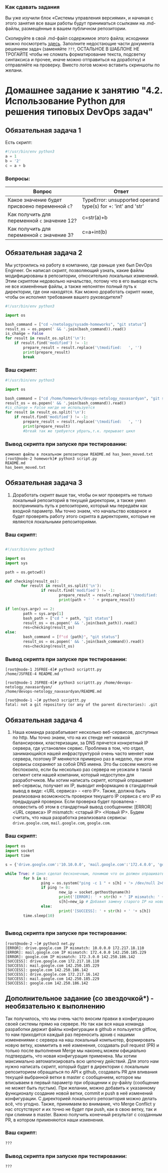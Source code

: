 ### Как сдавать задания

Вы уже изучили блок «Системы управления версиями», и начиная с этого занятия все ваши работы будут приниматься ссылками на .md-файлы, размещённые в вашем публичном репозитории.

Скопируйте в свой .md-файл содержимое этого файла; исходники можно посмотреть [здесь](https://raw.githubusercontent.com/netology-code/sysadm-homeworks/devsys10/04-script-02-py/README.md). Заполните недостающие части документа решением задач (заменяйте `???`, ОСТАЛЬНОЕ В ШАБЛОНЕ НЕ ТРОГАЙТЕ чтобы не сломать форматирование текста, подсветку синтаксиса и прочее, иначе можно отправиться на доработку) и отправляйте на проверку. Вместо логов можно вставить скриншоты по желани.

# Домашнее задание к занятию "4.2. Использование Python для решения типовых DevOps задач"

## Обязательная задача 1

Есть скрипт:
```python
#!/usr/bin/env python3
a = 1
b = '2'
c = a + b
```

### Вопросы:
| Вопрос  | Ответ |
| ------------- | ------------- |
| Какое значение будет присвоено переменной `c`?  | TypeError: unsupported operand type(s) for +: 'int' and 'str'  |
| Как получить для переменной `c` значение 12?  | c=str(a)+b  |
| Как получить для переменной `c` значение 3?  | c=a+int(b)  |

## Обязательная задача 2
Мы устроились на работу в компанию, где раньше уже был DevOps Engineer. Он написал скрипт, позволяющий узнать, какие файлы модифицированы в репозитории, относительно локальных изменений. Этим скриптом недовольно начальство, потому что в его выводе есть не все изменённые файлы, а также непонятен полный путь к директории, где они находятся. Как можно доработать скрипт ниже, чтобы он исполнял требования вашего руководителя?

```python
#!/usr/bin/env python3

import os

bash_command = ["cd ~/netology/sysadm-homeworks", "git status"]
result_os = os.popen(' && '.join(bash_command)).read()
is_change = False
for result in result_os.split('\n'):
    if result.find('modified') != -1:
        prepare_result = result.replace('\tmodified:   ', '')
        print(prepare_result)
        break
```

### Ваш скрипт:
```python
#!/usr/bin/env python3

import os

bash_command = ["cd /home/homework/devops-netology_navasardyan", "git status"]
result_os = os.popen(' && '.join(bash_command)).read()
#is_change = False нигде не используется
for result in result_os.split('\n'):
    if result.find('modified') != -1:
        prepare_result = result.replace('\tmodified:   ', '')
        print(prepare_result)
        #break так же требуется убрать,т.к. прерывает цикл

```

### Вывод скрипта при запуске при тестировании:
```
изменил файлы в локальном репозитории README.md has_been_moved.txt
[root@node-2 homework]# python3 script.py
README.md
has_been_moved.txt
```

## Обязательная задача 3
1. Доработать скрипт выше так, чтобы он мог проверять не только локальный репозиторий в текущей директории, а также умел воспринимать путь к репозиторию, который мы передаём как входной параметр. Мы точно знаем, что начальство коварное и будет проверять работу этого скрипта в директориях, которые не являются локальными репозиториями.

### Ваш скрипт:
```python

#!/usr/bin/env python3

import os
import sys

path = os.getcwd()

def checking(result_os):
       for result in result_os.split('\n'):
                if result.find('modified') != -1:
                        prepare_result = result.replace('\tmodified:   ', '')
                        print(path + ' ' + prepare_result)

if len(sys.argv) == 2:
        path = sys.argv[1]
        bash_path = ["cd " + path, "git status"]
        result_os = os.popen(' && '.join(bash_path)).read()
        res=checking(result_os)
else:
        bash_command = [f"cd {path}", "git status"]
        result_os = os.popen(' && '.join(bash_command)).read()
        res=checking(result_os)

```

### Вывод скрипта при запуске при тестировании:
```
[root@node-1 JSFREE-4]# python3 scripttt.py
/home/JSFREE-4 README.md

[root@node-1 JSFREE-4]# python3 scripttt.py /home/devops-netology_navasardyan/
/home/devops-netology_navasardyan/README.md

[root@node-1 ~]# python3 scripttt.py
fatal: not a git repository (or any of the parent directories): .git

```

## Обязательная задача 4
1. Наша команда разрабатывает несколько веб-сервисов, доступных по http. Мы точно знаем, что на их стенде нет никакой балансировки, кластеризации, за DNS прячется конкретный IP сервера, где установлен сервис. Проблема в том, что отдел, занимающийся нашей инфраструктурой очень часто меняет нам сервера, поэтому IP меняются примерно раз в неделю, при этом сервисы сохраняют за собой DNS имена. Это бы совсем никого не беспокоило, если бы несколько раз сервера не уезжали в такой сегмент сети нашей компании, который недоступен для разработчиков. Мы хотим написать скрипт, который опрашивает веб-сервисы, получает их IP, выводит информацию в стандартный вывод в виде: <URL сервиса> - <его IP>. Также, должна быть реализована возможность проверки текущего IP сервиса c его IP из предыдущей проверки. Если проверка будет провалена - оповестить об этом в стандартный вывод сообщением: [ERROR] <URL сервиса> IP mismatch: <старый IP> <Новый IP>. Будем считать, что наша разработка реализовала сервисы: `drive.google.com`, `mail.google.com`, `google.com`.



### Ваш скрипт:
```python
import os
import socket
import time

s = {'drive.google.com':'10.10.0.0', 'mail.google.com':'172.4.0.0', 'google.com':'172.3.10.0'}

while True: # Цикл сделал бесконечным, понимаю что он должен опрашивать постоянно?
        for h in s:
                ping = os.system("ping -c 1 " + s[h] + '> /dev/null 2>&1')
                if ping != 0:
                        new_ip = socket.gethostbyname(h)
                        print('[ERROR]: ' + str(h) + ' IP mismatch: ' + s[h] + ' ' + new_ip)
                        s[h]=new_ip # Добавил замену старого IP на новый, чтобы при следующей итерации подставлялся новый, просьба подсказать корректно ли это?
                else:
                        print('[SUCCESS]: ' + str(h) + ' '+ s[h])
        time.sleep(10)
        
```

### Вывод скрипта при запуске при тестировании:
```
[root@node-2 ~]# python3 net.py
[ERROR]: drive.google.com IP mismatch: 10.0.0.0 172.217.18.110
[ERROR]: mail.google.com IP mismatch: 172.4.0.0 142.250.185.229
[ERROR]: google.com IP mismatch: 172.3.0.0 142.250.186.142
[SUCCESS]: drive.google.com 172.217.18.110
[SUCCESS]: mail.google.com 142.250.185.229
[SUCCESS]: google.com 142.250.186.142
[SUCCESS]: drive.google.com 172.217.16.142
[SUCCESS]: mail.google.com 142.250.185.229
[SUCCESS]: google.com 142.250.186.142
```

## Дополнительное задание (со звездочкой*) - необязательно к выполнению

Так получилось, что мы очень часто вносим правки в конфигурацию своей системы прямо на сервере. Но так как вся наша команда разработки держит файлы конфигурации в github и пользуется gitflow, то нам приходится каждый раз переносить архив с нашими изменениями с сервера на наш локальный компьютер, формировать новую ветку, коммитить в неё изменения, создавать pull request (PR) и только после выполнения Merge мы наконец можем официально подтвердить, что новая конфигурация применена. Мы хотим максимально автоматизировать всю цепочку действий. Для этого нам нужно написать скрипт, который будет в директории с локальным репозиторием обращаться по API к github, создавать PR для вливания текущей выбранной ветки в master с сообщением, которое мы вписываем в первый параметр при обращении к py-файлу (сообщение не может быть пустым). При желании, можно добавить к указанному функционалу создание новой ветки, commit и push в неё изменений конфигурации. С директорией локального репозитория можно делать всё, что угодно. Также, принимаем во внимание, что Merge Conflict у нас отсутствуют и их точно не будет при push, как в свою ветку, так и при слиянии в master. Важно получить конечный результат с созданным PR, в котором применяются наши изменения. 

### Ваш скрипт:
```python
???
```

### Вывод скрипта при запуске при тестировании:
```
???
```